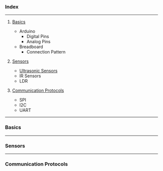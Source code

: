 ### Index
***
1.  [Basics](#Basics)
    * Arduino
        * Digital Pins
        * Analog Pins
    * Breadboard
        * Connection Pattern

2. [Sensors](#Sensors)
    * [Ultrasonic Sensors](https://encrypted-tbn0.gstatic.com/images?q=tbn%3AANd9GcSALfWqBQzkA5wgHbDdTTROexsRL5LunH6pcaDf7vKEQWse6gId)
    * IR Sensors
    * LDR

3.  [Communication Protocols](#Communication-Protocols)
    * SPI
    * I2C
    * UART
***
### Basics 

***
### Sensors

***
### Communication Protocols
